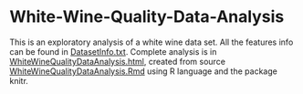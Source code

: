 # White-Wine-Quality-Data-Analysis

This is an exploratory analysis of a white wine data set. All the features info can be found in [DatasetInfo.txt](DatasetInfo.txt). Complete analysis is in [WhiteWineQualityDataAnalysis.html](WhiteWineQualityDataAnalysis.html), created from source [WhiteWineQualityDataAnalysis.Rmd](WhiteWineQualityDataAnalysis.Rmd) using R language and the package knitr.
